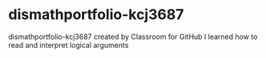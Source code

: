 # dismathportfolio-kcj3687
dismathportfolio-kcj3687 created by Classroom for GitHub
I learned how to read and interpret logical arguments
